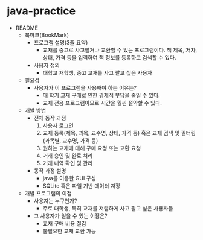 # java-practice

- README
    - 북마크(BookMark)
        - 프로그램 설명(3줄 요약)
	        - 교재를 중고로 사고팔거나 교환할 수 있는 프로그램이다. 책 제목, 저자, 상태, 가격 등을 입력하여 책 정보를 등록하고 검색할 수 있다.
        - 사용자 정의
	        - 대학교 재학생, 중고 교재를 사고 팔고 싶은 사용자
    - 필요성
        - 사용자가 이 프로그램을 사용해야 하는 이유는?
	        - 매 학기 교재 구매로 인한 경제적 부담을 줄일 수 있다.
	        - 교재 전용 프로그램이므로 시간을 훨씬 절약할 수 있다.
    - 개발 방법
        - 전체 동작 과정
	        1. 사용자 로그인
	        2. 교재 등록(제목, 과목, 교수명, 상태, 가격 등) 혹은 교재 검색 및 필터링(과목별, 교수명, 가격 등)
	        3. 원하는 교재에 대해 구매 요청 또는 교환 요청
	        4. 거래 승인 및 완료 처리
	        5. 거래 내역 확인 및 관리
        - 동작 과정 설명
	        -  java를 이용한 GUI 구성
	        - SQLite 혹은 파일 기반 데이터 저장
    - 개발 프로그램의 이점
        - 사용자는 누구인가?
	        - 주로 대학생, 특히 교재를 저렴하게 사고 팔고 싶은 사용자들
        - 그 사용자가 얻을 수 있는 이점은?
	        - 교재 구매 비용 절감
	        - 불필요한 교재 교환 가능
